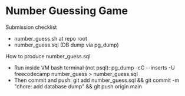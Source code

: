 # Number Guessing Game

Submission checklist
- number_guess.sh at repo root
- number_guess.sql (DB dump via pg_dump)

How to produce number_guess.sql
- Run inside VM bash terminal (not psql):
  pg_dump -cC --inserts -U freecodecamp number_guess > number_guess.sql
- Then commit and push:
  git add number_guess.sql && git commit -m "chore: add database dump" && git push origin main
